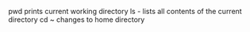 pwd prints current working directory
ls - lists all contents of the current directory
cd ~ changes to home directory
